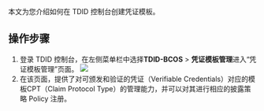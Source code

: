 
本文为您介绍如何在 TDID 控制台创建凭证模板。



## 操作步骤  



1. 登录 TDID 控制台，在左侧菜单栏中选择**TDID-BCOS** > **凭证模板管理**进入“凭证模板管理”页面。
   ![](https://main.qcloudimg.com/raw/51e491ec0bade1bf7f162de22ccbd1ca.png)
2. 在该页面，提供了对可颁发和验证的凭证（Verifiable Credentials）对应的模板CPT（Claim Protocol Type）的管理能力，并可以对其进行相应的披露策略 Policy 注册。

